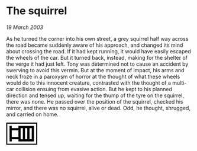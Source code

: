 # The squirrel

_19 March 2003_

As he turned the corner into his own street, a grey squirrel half way across the road became suddenly aware of his approach, and changed its mind about crossing the road.  If it had kept running, it would have easily escaped the wheels of the car.  But it turned back, instead, making for the shelter of the verge it had just left.  Tony was determined not to cause an accident by swerving to avoid this vermin.  But at the moment of impact, his arms and neck froze in a paroxysm of horror at the thought of what these wheels would do to this innocent creature, contrasted with the thought of a multi-car collision ensuing from evasive action. But he kept to his planned direction and tensed up, waiting for the thump of the tyre on the squirrel, there was none.  He passed over the position of the squirrel, checked his mirror, and there was no squirrel, alive or dead.  Odd, he thought, shrugged, and carried on home.<br>

![](/images/grids/e24.gif)
